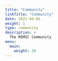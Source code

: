 ```yaml
---
title: "Community"
linkTitle: "Community"
date: 2021-04-01
weight: 1
type: community
description: >
  The MIMIC Community
menu:
  main:
    weight: 20
---
```

